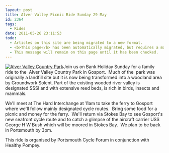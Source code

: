 ```yaml
---
layout: post
title: Alver Valley Picnic Ride Sunday 29 May
id: 2364
tags:
  - Rides
date: 2011-05-26 23:11:53
todo:
  - Articles on this site are being migrated to a new format.
  - <b>This page</b> has been automatically migrated, but requires a manual check-&amp;-tune to ensure the format and links all work as expected.
  - This message will remain on this page until it has been checked.
---
```


[![Alver Valley Country Park](http://www.pompeybug.co.uk/wp-content/uploads/2011/05/Alver-Valley-Country-Park.jpg "Alver Valley Country Park")](http://www.pompeybug.co.uk/wp-content/uploads/2011/05/Alver-Valley-Country-Park.jpg)Join us on Bank Holiday Sunday for a family ride to the  Alver Valley Country Park in Gosport.  Much of the  park was originally a landfill site but it is now being transformed into a woodland area by Groundwork Solent. Part of the existing wooded river valley is designated SSSI and with extensive reed beds, is rich in birds, insects and mammals.

We'll meet at The Hard Interchange at 11am to take the ferry to Gosport where we'll follow mainly designated cycle routes.  Bring some food for a picnic and money for the ferry.  We'll return via Stokes Bay to see Gosport's new seafront cycle route and to catch a glimpse of the aircraft carrier USS George H W Bush which will be moored in Stokes Bay.  We plan to be back in Portsmouth by 3pm.

This ride is organised by Portsmouth Cycle Forum in conjunction with Healthy Pompey.
